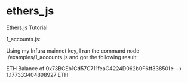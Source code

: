 # ethers_js
Ethers.js Tutorial


1_accounts.js:

Using my Infura mainnet key, I ran the command node ./examples/1_accounts.js and got the following result: 

ETH Balance of 0x73BCEb1Cd57C711feaC4224D062b0F6ff338501e --> 1.177333404898927 ETH
